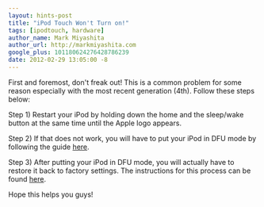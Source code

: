 ```yaml
---
layout: hints-post
title: "iPod Touch Won't Turn on!"
tags: [ipodtouch, hardware]
author_name: Mark Miyashita
author_url: http://markmiyashita.com
google_plus: 101180624276428786239
date: 2012-02-29 13:05:00 -8
---
```


First and foremost, don't freak out! This is a common problem for some reason especially with the most recent generation (4th). Follow these steps below:

Step 1) Restart your iPod by holding down the home and the sleep/wake button at the same time until the Apple logo appears.

Step 2) If that does not work, you will have to put your iPod in DFU mode by following the guide <a href="{{site.url}}/how-to-put-your-iphone-in-dfu-mode/">here</a>.

Step 3) After putting your iPod in DFU mode, you will actually have to restore it back to factory settings. The instructions for this process can be found <a href="{{site.url}}/how-to-restore-your-iphone-ipod-touch-or-ipad/">here</a>.

Hope this helps you guys!